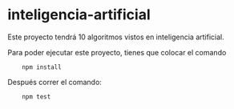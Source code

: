 # inteligencia-artificial

Este proyecto tendrá 10 algoritmos vistos en inteligencia artificial.


Para poder ejecutar este proyecto, tienes que colocar el comando

        npm install

Después correr el comando:

        npm test
